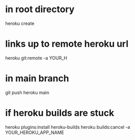 

# in root directory
heroku create

# links up to remote heroku url
heroku git:remote -a YOUR_H

# in main branch
git push heroku main


# if heroku builds are stuck
heroku plugins:install heroku-builds
heroku builds:cancel -a YOUR_HEROKU_APP_NAME
